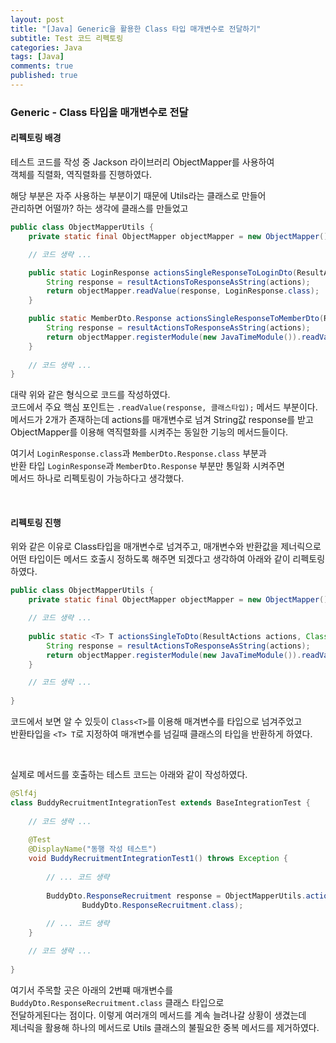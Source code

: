```yaml
---
layout: post
title: "[Java] Generic을 활용한 Class 타입 매개변수로 전달하기"
subtitle: Test 코드 리펙토링
categories: Java
tags: [Java]
comments: true
published: true
---
```


### Generic - Class 타입을 매개변수로 전달   

#### 리펙토링 배경

테스트 코드를 작성 중 Jackson 라이브러리 ObjectMapper를 사용하여   
객체를 직렬화, 역직렬화를 진행하였다.   

해당 부분은 자주 사용하는 부분이기 때문에 Utils라는 클래스로 만들어   
관리하면 어떨까? 하는 생각에 클래스를 만들었고   

```java
public class ObjectMapperUtils {
    private static final ObjectMapper objectMapper = new ObjectMapper();

    // 코드 생략 ...

    public static LoginResponse actionsSingleResponseToLoginDto(ResultActions actions) throws Exception {
        String response = resultActionsToResponseAsString(actions);
        return objectMapper.readValue(response, LoginResponse.class);
    }

    public static MemberDto.Response actionsSingleResponseToMemberDto(ResultActions actions) throws Exception {
        String response = resultActionsToResponseAsString(actions);
        return objectMapper.registerModule(new JavaTimeModule()).readValue(response, MemberDto.Response.class);
    }
        
    // 코드 생략 ...
}
```

대략 위와 같은 형식으로 코드를 작성하였다.     
코드에서 주요 핵심 포인트는 `.readValue(response, 클래스타입);` 메서드 부분이다.   
메서드가 2개가 존재하는데 actions를 매개변수로 넘겨 String값 response를 받고   
ObjectMapper를 이용해 역직렬화를 시켜주는 동일한 기능의 메서드들이다.   

여기서 `LoginResponse.class`과 `MemberDto.Response.class` 부분과    
반환 타입 `LoginResponse`과 `MemberDto.Response` 부분만 통일화 시켜주면   
메서드 하나로 리펙토링이 가능하다고 생각했다.

<br/>   

#### 리펙토링 진행   

위와 같은 이유로 Class타입을 매개변수로 넘겨주고, 매개변수와 반환값을 제너릭으로   
어떤 타입이든 메서드 호출시 정하도록 해주면 되겠다고 생각하여 아래와 같이 리펙토링 하였다.   

```java
public class ObjectMapperUtils {
    private static final ObjectMapper objectMapper = new ObjectMapper();

    // 코드 생략 ...
    
    public static <T> T actionsSingleToDto(ResultActions actions, Class<T> responseClass) throws Exception {
        String response = resultActionsToResponseAsString(actions);
        return objectMapper.registerModule(new JavaTimeModule()).readValue(response, responseClass);
    }

    // 코드 생략 ...
    
}
```
코드에서 보면 알 수 있듯이 `Class<T>`를 이용해 매겨변수를 타입으로 넘겨주었고   
반환타입을 `<T> T`로 지정하여 매개변수를 넘길때 클래스의 타입을 반환하게 하였다.   

<br/>

실제로 메서드를 호출하는 테스트 코드는 아래와 같이 작성하였다.

```java
@Slf4j
class BuddyRecruitmentIntegrationTest extends BaseIntegrationTest {
    
    // 코드 생략 ...
    
    @Test
    @DisplayName("동행 작성 테스트")
    void BuddyRecruitmentIntegrationTest1() throws Exception {
       
        // ... 코드 생략 
        
        BuddyDto.ResponseRecruitment response = ObjectMapperUtils.actionsSingleToDto(actions,
                BuddyDto.ResponseRecruitment.class);
        
        // ... 코드 생략 
    }

    // 코드 생략 ...
    
}
```  
여기서 주목할 곳은 아래의 2번쨰 매개변수를   
`BuddyDto.ResponseRecruitment.class` 클래스 타입으로  
전달하게된다는 점이다. 이렇게 여러개의 메서드를 계속 늘려나갈 상황이 생겼는데    
제너릭을 활용해 하나의 메서드로 Utils 클래스의 불필요한 중복 메서드를 제거하였다.


<br/>
<br/>

